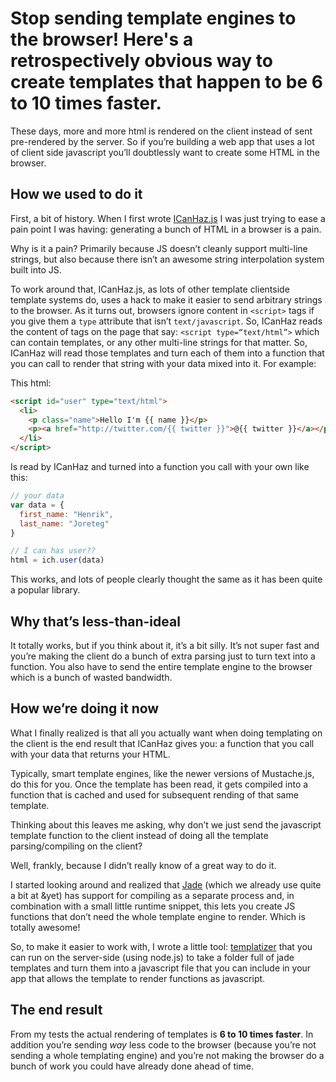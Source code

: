 # Stop sending template engines to the browser! Here's a retrospectively obvious way to create templates that happen to be 6 to 10 times faster.

These days, more and more html is rendered on the client instead of sent pre-rendered by the server. So if you’re building a web app that uses a lot of client side javascript you’ll doubtlessly want to create some HTML in the browser.

## How we used to do it
First, a bit of history. When I first wrote [ICanHaz.js](http://icanhazjs.com) I was just trying to ease a pain point I was having: generating a bunch of HTML in a browser is a pain.

Why is it a pain? Primarily because JS doesn’t cleanly support multi-line strings, but also because there isn’t an awesome string interpolation system built into JS.

To work around that, ICanHaz.js, as lots of other template clientside template systems do, uses a hack to make it easier to send arbitrary strings to the browser. As it turns out, browsers ignore content in `<script>` tags if you give them a `type` attribute that isn’t `text/javascript`. So, ICanHaz reads the content of tags on the page that say: `<script type=“text/html”>` which can contain templates, or any other multi-line strings for that matter. So, ICanHaz will read those templates and turn each of them into a function that you can call to render that string with your data mixed into it. For example:

This html:

```html
<script id="user" type="text/html">
  <li>
    <p class="name">Hello I'm {{ name }}</p>
    <p><a href="http://twitter.com/{{ twitter }}">@{{ twitter }}</a></p>
  </li>
</script>
```

Is read by ICanHaz and turned into a function you call with your own like this:

```js
// your data
var data = {
  first_name: "Henrik",
  last_name: "Joreteg"
}

// I can has user??
html = ich.user(data)
```

This works, and lots of people clearly thought the same as it has been quite a popular library.

## Why that’s less-than-ideal
It totally works, but if you think about it, it’s a bit silly. It’s not super fast and you’re making the client do a bunch of extra parsing just to turn text into a function. You also have to send the entire template engine to the browser which is a bunch of wasted bandwidth.

## How we’re doing it now
What I finally realized is that all you actually want when doing templating on the client is the end result that ICanHaz gives you: a function that you call with your data that returns your HTML.

Typically, smart template engines, like the newer versions of Mustache.js, do this for you. Once the template has been read, it gets compiled into a function that is cached and used for subsequent rending of that same template.

Thinking about this leaves me asking, why don’t we just send the javascript template function to the client instead of doing all the template parsing/compiling on the client?

Well, frankly, because I didn’t really know of a great way to do it. 

I started looking around and realized that [Jade](http://jade-lang.com) (which we already use quite a bit at &yet) has support for compiling as a separate process and, in combination with a small little runtime snippet, this lets you create JS functions that don’t need the whole template engine to render. Which is totally awesome!

So, to make it easier to work with, I wrote a little tool: [templatizer](http://github.com/henrikjoreteg/templatizer) that you can run on the server-side (using node.js) to take a folder full of jade templates and turn them into a javascript file that you can include in your app that allows the template to render functions as javascript.

## The end result
From my tests the actual rendering of templates is **6 to 10 times faster**. In addition you’re sending *way* less code to the browser (because you’re not sending a whole templating engine) and you’re not making the browser do a bunch of work you could have already done ahead of time.
